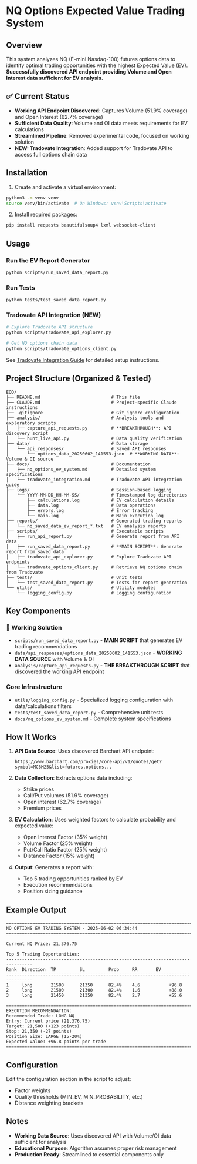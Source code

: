 # NQ Options Expected Value Trading System

## Overview
This system analyzes NQ (E-mini Nasdaq-100) futures options data to identify optimal trading opportunities with the highest Expected Value (EV). **Successfully discovered API endpoint providing Volume and Open Interest data sufficient for EV analysis.**

## ✅ Current Status
- **Working API Endpoint Discovered**: Captures Volume (51.9% coverage) and Open Interest (62.7% coverage)
- **Sufficient Data Quality**: Volume and OI data meets requirements for EV calculations
- **Streamlined Pipeline**: Removed experimental code, focused on working solution
- **NEW: Tradovate Integration**: Added support for Tradovate API to access full options chain data

## Installation

1. Create and activate a virtual environment:
```bash
python3 -m venv venv
source venv/bin/activate  # On Windows: venv\Scripts\activate
```

2. Install required packages:
```bash
pip install requests beautifulsoup4 lxml websocket-client
```

## Usage

### Run the EV Report Generator
```bash
python scripts/run_saved_data_report.py
```

### Run Tests
```bash
python tests/test_saved_data_report.py
```

### Tradovate API Integration (NEW)
```bash
# Explore Tradovate API structure
python scripts/tradovate_api_explorer.py

# Get NQ options chain data
python scripts/tradovate_options_client.py
```

See [Tradovate Integration Guide](docs/tradovate_integration.md) for detailed setup instructions.

## Project Structure (Organized & Tested)

```
EOD/
├── README.md                           # This file
├── CLAUDE.md                           # Project-specific Claude instructions
├── .gitignore                          # Git ignore configuration
├── analysis/                           # Analysis tools and exploratory scripts
│   ├── capture_api_requests.py         # **BREAKTHROUGH**: API discovery script
│   └── hunt_live_api.py                # Data quality verification
├── data/                               # Data storage
│   └── api_responses/                  # Saved API responses
│       └── options_data_20250602_141553.json  # **WORKING DATA**: Volume & OI source
├── docs/                               # Documentation
│   ├── nq_options_ev_system.md         # Detailed system specifications
│   └── tradovate_integration.md        # Tradovate API integration guide
├── logs/                               # Session-based logging
│   └── YYYY-MM-DD_HH-MM-SS/            # Timestamped log directories
│       ├── calculations.log            # EV calculation details
│       ├── data.log                    # Data operations
│       ├── errors.log                  # Error tracking
│       └── main.log                    # Main execution log
├── reports/                            # Generated trading reports
│   └── nq_saved_data_ev_report_*.txt   # EV analysis reports
├── scripts/                            # Executable scripts
│   ├── run_api_report.py               # Generate report from API data
│   ├── run_saved_data_report.py        # **MAIN SCRIPT**: Generate report from saved data
│   ├── tradovate_api_explorer.py       # Explore Tradovate API endpoints
│   └── tradovate_options_client.py     # Retrieve NQ options chain from Tradovate
├── tests/                              # Unit tests
│   └── test_saved_data_report.py       # Tests for report generation
└── utils/                              # Utility modules
    └── logging_config.py               # Logging configuration
```

## Key Components

### 🎯 Working Solution
- `scripts/run_saved_data_report.py` - **MAIN SCRIPT** that generates EV trading recommendations
- `data/api_responses/options_data_20250602_141553.json` - **WORKING DATA SOURCE** with Volume & OI
- `analysis/capture_api_requests.py` - **THE BREAKTHROUGH SCRIPT** that discovered the working API endpoint

### Core Infrastructure
- `utils/logging_config.py` - Specialized logging configuration with data/calculations filters
- `tests/test_saved_data_report.py` - Comprehensive unit tests
- `docs/nq_options_ev_system.md` - Complete system specifications

## How It Works

1. **API Data Source**: Uses discovered Barchart API endpoint:
   ```
   https://www.barchart.com/proxies/core-api/v1/quotes/get?symbol=MC6M25&list=futures.options...
   ```

2. **Data Collection**: Extracts options data including:
   - Strike prices
   - Call/Put volumes (51.9% coverage)
   - Open interest (62.7% coverage)
   - Premium prices

3. **EV Calculation**: Uses weighted factors to calculate probability and expected value:
   - Open Interest Factor (35% weight)
   - Volume Factor (25% weight)
   - Put/Call Ratio Factor (25% weight)
   - Distance Factor (15% weight)

4. **Output**: Generates a report with:
   - Top 5 trading opportunities ranked by EV
   - Execution recommendations
   - Position sizing guidance

## Example Output
```
================================================================================
NQ OPTIONS EV TRADING SYSTEM - 2025-06-02 06:34:44
================================================================================

Current NQ Price: 21,376.75

Top 5 Trading Opportunities:
--------------------------------------------------------------------------------
Rank  Direction  TP         SL         Prob     RR       EV        
--------------------------------------------------------------------------------
1     long       21500      21350      82.4%    4.6           +96.8
2     long       21500      21300      82.4%    1.6           +88.0
3     long       21450      21350      82.4%    2.7           +55.6

================================================================================
EXECUTION RECOMMENDATION:
Recommended Trade: LONG NQ
Entry: Current price (21,376.75)
Target: 21,500 (+123 points)
Stop: 21,350 (-27 points)
Position Size: LARGE (15-20%)
Expected Value: +96.8 points per trade
================================================================================
```

## Configuration

Edit the configuration section in the script to adjust:
- Factor weights
- Quality thresholds (MIN_EV, MIN_PROBABILITY, etc.)
- Distance weighting brackets

## Notes

- **Working Data Source**: Uses discovered API with Volume/OI data sufficient for analysis
- **Educational Purpose**: Algorithm assumes proper risk management
- **Production Ready**: Streamlined to essential components only